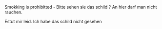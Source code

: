 Smokking is prohibitted - 
Bitte sehen sie das schild ? 
An hier darf man nicht rauchen.

Estut mir leid. Ich habe das schild nicht gesehen